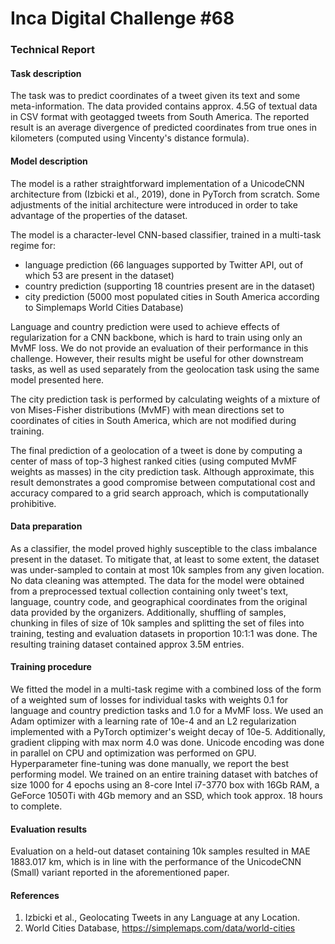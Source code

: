 # Inca Digital Challenge #68
### Technical Report 


#### Task description

The task was to predict coordinates of a tweet given its text and some meta-information.
The data provided contains approx. 4.5G of textual data in CSV format with geotagged tweets from South America.
The reported result is an average divergence of predicted coordinates from true ones in kilometers (computed 
using Vincenty's distance formula).

#### Model description

The model is a rather straightforward implementation of a UnicodeCNN architecture from (Izbicki et al., 2019), 
done in PyTorch from scratch. Some adjustments of the initial architecture were introduced
in order to take advantage of the properties of the dataset. 

The model is a character-level CNN-based classifier, trained in a multi-task regime for:

  * language prediction (66 languages supported by Twitter API, out of which 53 are present in the dataset)
  * country prediction (supporting 18 countries present are in the dataset)
  * city prediction (5000 most populated cities in South America according to Simplemaps World Cities Database)

Language and country prediction were used to achieve effects of regularization for a CNN backbone, which is hard 
to train using only an MvMF loss. We do not provide an evaluation of their performance in this challenge. However, 
their results might be useful for other downstream tasks, as well as used separately from the geolocation task using 
the same model presented here.

The city prediction task is performed by calculating weights of a mixture of von Mises-Fisher distributions (MvMF)
with mean directions set to coordinates of cities in South America, which are not modified during training. 

The final prediction of a geolocation of a tweet is done by computing a center of mass of top-3 highest ranked
cities (using computed MvMF weights as masses) in the city prediction task. Although approximate, this result 
demonstrates a good compromise between computational cost and accuracy compared to a grid search approach, which is 
computationally prohibitive.

#### Data preparation

As a classifier, the model proved highly susceptible to the class imbalance present in the dataset. To mitigate that,
at least to some extent, the dataset was under-sampled to contain at most 10k samples from any given location. No 
data cleaning was attempted. The data for the model were obtained from a preprocessed textual 
collection containing only tweet's text, language, country code, and geographical coordinates from the original
data provided by the organizers. Additionally, shuffling of samples, chunking in files of size of 10k samples and 
splitting the set of files into training, testing and evaluation datasets in proportion 10:1:1 was done. 
The resulting training dataset contained approx 3.5M entries.     

#### Training procedure

We fitted the model in a multi-task regime with a combined loss of the form of a weighted sum of losses for individual 
tasks with weights 0.1 for language and country prediction tasks and 1.0 for a MvMF loss. We used an Adam optimizer 
with a learning rate of 10e-4 and an L2 regularization implemented with a PyTorch optimizer's weight decay of 10e-5.
Additionally, gradient clipping with max norm 4.0 was done. Unicode encoding was done in parallel on CPU and 
optimization was performed on GPU. Hyperparameter fine-tuning was done manually, we report the best performing model.
We trained on an entire training dataset with batches of size 1000 for 4 epochs using an 8-core Intel i7-3770 box with
16Gb RAM, a GeForce 1050Ti with 4Gb memory and an SSD, which took approx. 18 hours to complete.  

#### Evaluation results

Evaluation on a held-out dataset containing 10k samples resulted in MAE 1883.017 km, which is in line 
with the performance of the UnicodeCNN (Small) variant reported in the aforementioned paper.  

#### References

1. Izbicki et al., Geolocating Tweets in any Language at any Location.
2. World Cities Database, https://simplemaps.com/data/world-cities